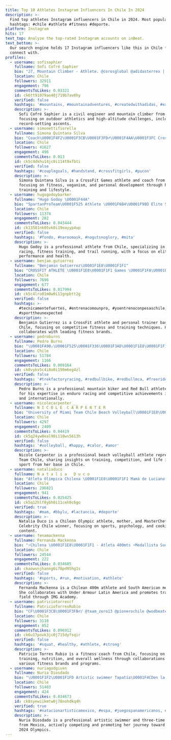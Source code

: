 ```yaml
---
title: Top 10 Athletes Instagram Influencers In Chile In 2024
description: >-
  Find top athletes Instagram influencers in Chile in 2024. Most popular
  hashtags: #chile #athlete #fitness #deporte.
platform: Instagram
hits: 17
text_top: Analyze the top-rated Instagram accounts on inBeat.
text_bottom: >-
  Our search engine holds 17 Instagram influencers like this in Chile for you to
  connect with.
profiles:
  - username: sofisaphier
    fullname: Sofi Cofré Saphier
    bio: "27, Mountain Climber - Athlete. @corosglobal @adidasterrex | Civil Engineering, UChile. \U0001F947San Jose Vol FKT Record Ascent"
    location: Chile
    followers: 32911
    engagement: 796
    commentsToLikes: 0.03321
    id: ck6tt91079ao40j719b7av8hy
    verified: false
    hashtags: '#mountains, #mountainadventures, #createdwithadidas, #exploreperfection'
    description: >-
      Sofi Cofré Saphier is a civil engineer and mountain climber from Chile,
      focusing on outdoor athletics and high-altitude challenges, including
      record-setting ascents.
  - username: simonettifiorella
    fullname: Simona Quintana Silva
    bio: "Coach\U0001F4F2\U0001F3CB\U0001F3FD‍♂️\U0001F4AA\U0001F3FC CrossFit Games Athlete |24\U0001F338 \U0001F947Latam ‘19 \U0001F1E8\U0001F1F1 \U0001F3C637th Fittest\U0001F30E\U0001F199 Artista de amor\U0001FA90\U0001F40D \U0001F331Vegana \U0001F980\U0001F549\U0001F9FF \U0001F319@voika.cl ☀️ \U0001F415@appa.do0 \U0001F970@kdiiiz \U0001F451#GalgoQueen"
    location: Chile
    followers: 41627
    engagement: 496
    commentsToLikes: 0.013
    id: ck5c4dkhu14jc0i114t9xfbti
    verified: false
    hashtags: '#couplegoals, #handstand, #crossfitgirls, #pucon'
    description: >-
      Simona Quintana Silva is a CrossFit Games athlete and coach from Chile,
      focusing on fitness, veganism, and personal development through her
      training and lifestyle.
  - username: hugogodoybarker
    fullname: "Hugo Godoy \U0001F44A"
    bio: "SpartanProTeam\U0001F525 Athlete \U0001F6B4\U0001F98D Elite Spartan Podium x9\U0001F3CB\U0001F3FB @sport_hg_chile \U0001F3C3 @yumiyumi.cl \U0001F3CB\U0001F3FD‍♀️\U0001F3C3‍♂️ @trailrun.cl \U0001F919\U0001F3FB\U0001F919\U0001F3FB @jvssport \U0001F3CB\U0001F3FC‍♀️ @seleccionesunab \U0001F918"
    location: Chile
    followers: 11374
    engagement: 282
    commentsToLikes: 0.043444
    id: ck13581nk05vk0i19oayyp4up
    verified: false
    hashtags: '#fondo, #naroomask, #nogutsnoglory, #mita'
    description: >-
      Hugo Godoy is a professional athlete from Chile, specializing in Spartan
      racing, fitness training, and trail running, with a focus on elite
      performance and health.
  - username: benjae.gutierrez
    fullname: "Benjamin Gutierrez\U0001F1E8\U0001F1F1"
    bio: "CROSSFIT ATHLETE \U0001F1E8\U0001F1F1 Games \U0001F1FA\U0001F1F8 Semifinals \U0001F1E7\U0001F1F7 Sanctionals \U0001F1E6\U0001F1F7 2x WST \U0001F947\U0001F947 Personal Trainer \U0001F50B\U0001F4DA @reebokchile @pesaschile @teamyet @bazarfitcl"
    location: Chile
    followers: 7696
    engagement: 677
    commentsToLikes: 0.017994
    id: ck5c4lro01m0w0i11gnpbtt2g
    verified: false
    hashtags: >-
      #tecnicamentefuertes, #entrenacomounpro, #yoentrenoconpesaschile,
      #sporttheunexpected
    description: >-
      Benjamin Gutierrez is a CrossFit athlete and personal trainer based in
      Chile, focusing on competitive fitness and training techniques. He
      collaborates with leading fitness brands.
  - username: pedroburns
    fullname: Pedro Burns
    bio: "\U0001FA90⚔️\U0001F525\U0001F336\U0001F3AD\U0001F1E8\U0001F1F1 Red Bull Athlete TrekFactoryRacingEnduro •x3 Elite National Champ,x4 U21 •x2AndesPacifico winner •24 EWS ranking2019 \U0001F30D •5 EWS podium U21"
    location: Chile
    followers: 51784
    engagement: 1166
    commentsToLikes: 0.009164
    id: ck0vykv5c4i8o0i198m6eg4zl
    verified: false
    hashtags: '#trekfactoryracing, #redbullbike, #redbullmca, #freeride'
    description: >-
      Pedro Burns is a professional mountain biker and Red Bull athlete, known
      for his expertise in enduro racing and competitive achievements in Chile
      and internationally.
  - username: nicolecarpenter___
    fullname: N I C O L E  C A R P E N T E R
    bio: "University of Miami Team Chile Beach Volleyball\U0001F1E8\U0001F1F1 \U0001F98B✨\U0001F337\U0001F334"
    location: Chile
    followers: 4297
    engagement: 2409
    commentsToLikes: 0.04419
    id: ck5q24yw8eal90i110ws5613h
    verified: false
    hashtags: '#volleyball, #happy, #calor, #amor'
    description: >-
      Nicole Carpenter is a professional beach volleyball athlete representing
      Team Chile, sharing insights on training, competition, and life in the
      sport from her base in Chile.
  - username: nataliaduco
    fullname: N a t a l i a   D u c o
    bio: "Atleta Olímpica Chilena \U0001F1E8\U0001F1F1 Mamá de Luciano Psicología 〰️ Deporte 〰️ Cocina GANADORA #MasterChefCelebrityChile"
    location: Chile
    followers: 296821
    engagement: 941
    commentsToLikes: 0.025425
    id: ck5q12hlf8ybh0i11ceh0c6go
    verified: true
    hashtags: '#mam, #bbylu, #lactancia, #deporte'
    description: >-
      Natalia Duco is a Chilean Olympic athlete, mother, and MasterChef
      Celebrity Chile winner, focusing on sports, psychology, and cooking
      content.
  - username: fenamackenna
    fullname: Fernanda Mackenna
    bio: "⚡️Chilena \U0001F1E8\U0001F1F1 - Atleta 400mts ⚡️Medallista Sudamericana ⚡️Atleta @underarmourlatam - @unt alumni T&F ⚡️Embajadora @imgacademy ⬇️"
    location: Chile
    followers: 24544
    engagement: 222
    commentsToLikes: 0.034605
    id: ckaowvnjhanng0i78pd95hg1s
    verified: false
    hashtags: '#sports, #run, #motivation, #athlete'
    description: >-
      Fernanda Mackenna is a Chilean 400m athlete and South American medalist.
      She collaborates with Under Armour Latin America and promotes track and
      field through IMG Academy.
  - username: patriciotorrescf
    fullname: PatricioTorresRubio
    bio: "CF\U0001F3CB\U0001F3FB‍♂️/ @team_zero13 @pionerochile @wodbeater @bufalo.fit @nutricionista.renatta @kine_global @unbrokenfitnesscl @thegoodshaman @unbrokenprogram"
    location: Chile
    followers: 3118
    engagement: 852
    commentsToLikes: 0.096912
    id: ck6u17povk3jc0j715dyfsqir
    verified: false
    hashtags: '#squat, #healthy, #athlete, #strong'
    description: >-
      Patricio Torres Rubio is a fitness coach from Chile, focusing on strength
      training, nutrition, and overall wellness through collaborations with
      various fitness brands and programs.
  - username: nuriagodgiven
    fullname: Nuria Diosdado
    bio: "\U0001F1F2\U0001F1FD Artistic swimmer Tapatía\U0001F4CDen la CDMX 3x Olympian \U0001F947\U0001F947PanAmerican Champion 2023 Clasificada a @paris2024 \U0001F4AB @adidasmx \U0001F4E9 contacto@agencialibredigital.com"
    location: Chile
    followers: 51403
    engagement: 424
    commentsToLikes: 0.034673
    id: ck8syewiikmtw0j78nohdkq4h
    verified: true
    hashtags: '#natacionartisticamexico, #espa, #juegospanamericanos, #paris2024'
    description: >-
      Nuria Diosdado is a professional artistic swimmer and three-time Olympian
      from Mexico, actively competing and promoting her journey toward the Paris
      2024 Olympics.
---
```


